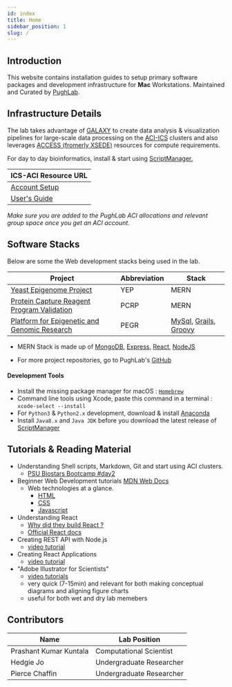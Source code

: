 ```yaml
---
id: index
title: Home
sidebar_position: 1
slug: /
---
```


## Introduction

This website contains installation guides to setup primary software packages and development infrastructure for **Mac** Workstations. Maintained and Curated by [PughLab](https://pughlab.mbg.cornell.edu/).

## Infrastructure Details

The lab takes advantage of [GALAXY](https://galaxyproject.github.io/) to create data analysis & visualization pipelines for large-scale data processing on the [ACI-ICS](https://ics.psu.edu/about/) clusters and also leverages [ACCESS (fromerly XSEDE)](https://allocations.access-ci.org/) resources for compute requirements.

For day to day bioinformatics, install & start using [ScriptManager.](http://pughlab.mbg.cornell.edu/scriptmanager/)

|ICS-ACI Resource URL|
|----|
|[Account Setup](https://ics.psu.edu/computing-services/account-setup/) |
|[User's Guide](https://ics.psu.edu/computing-services/ics-aci-user-guide/)|

_Make sure you are added to the PughLab ACI allocations and relevant group space once you get an ACI account._

## Software Stacks

Below are some the Web development stacks being used in the lab.

|Project | Abbreviation | Stack |
|----|----|----|
| [Yeast Epigenome Project](http://www.yeastepigenome.org/) | YEP | MERN |
| [Protein Capture Reagent Program Validation](http://www.pcrpvalidation.org/) | PCRP | MERN |
| [Platform for Epigenetic and Genomic Research](http://www.pegr.org) | PEGR | [MySql](https://www.mysql.com/), [Grails](https://grails.org/), [Groovy](https://groovy-lang.org/) |

- MERN Stack is made up of [MongoDB](https://www.mongodb.com/), [Express](https://expressjs.com/), [React](https://reactjs.org/), [NodeJS](https://nodejs.org/en/)

- For more project repositories, go to PughLab's [GitHub](https://github.com/CEGRcode)

#### Development Tools

- Install the missing package manager for macOS : [`Homebrew`](https://brew.sh/)
- Command line tools using Xcode, paste this command in a terminal :  `xcode-select --install`
- For `Python3` & `Python2.x` development, download & install [Anaconda](https://www.anaconda.com/)
- Install `Java8.x` and `Java JDK` before you download the latest release of [ScriptManager](https://github.com/CEGRcode/scriptmanager/releases)

## Tutorials & Reading Material

- Understanding Shell scripts, Markdown, Git and start using ACI clusters.
    - [PSU Biostars Bootcamp #day2](https://bootcamp.biostars.io/#day2)
- Beginner Web Development tutorials [MDN Web Docs](https://developer.mozilla.org/en-US/docs/Web/Tutorials)
    - Web technologies at a glance.
        - [HTML](https://www.tutorialspoint.com/html5/)
        - [CSS](https://www.tutorialspoint.com/css/)
        - [Javascript](https://www.tutorialspoint.com/javascript)    
- Understanding React
    - [Why did they build React ?](https://reactjs.org/blog/2013/06/05/why-react.html)    
    - [Official React docs](https://reactjs.org/docs/getting-started.html)
- Creating REST API with Node.js
    - [video tutorial](https://www.youtube.com/watch?v=0oXYLzuucwE&list=PL55RiY5tL51q4D-B63KBnygU6opNPFk_q)
- Creating React Applications
    - [video tutorial](https://www.youtube.com/watch?v=OxIDLw0M-m0&list=PL4cUxeGkcC9ij8CfkAY2RAGb-tmkNwQHG)
- "Adobe Illustrator for Scientists"
    - [video tutorials](https://www.youtube.com/watch?v=z2bcqyRxFrI&list=PLhKpKEPEAauYIsyjnIN2YXztNo7BrZVxQ)
    - very quick (7-15min) and relevant for both making conceptual diagrams and aligning figure charts
    - useful for both wet and dry lab memebers


## Contributors

|Name | Lab Position|
|----|----|
| Prashant Kumar Kuntala | Computational Scientist |
| Hedgie Jo | Undergraduate Researcher |
| Pierce Chaffin | Undergraduate Researcher |
